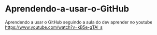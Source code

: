 # Aprendendo-a-usar-o-GitHub
Aprendendo a usar o GitHub seguindo a aula do dev aprender no youtube https://www.youtube.com/watch?v=kB5e-gTAl_s
